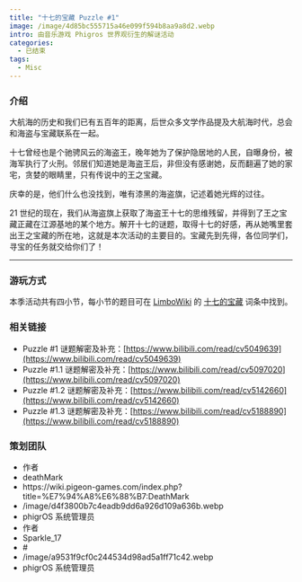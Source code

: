 ```yaml
---
title: "十七的宝藏 Puzzle #1"
image: /image/4d85bc555715a46e099f594b8aa9a8d2.webp
intro: 由音乐游戏 Phigros 世界观衍生的解谜活动
categories: 
  - 已结束
tags: 
  - Misc
---
```


### 介绍

大航海的历史和我们已有五百年的距离，后世众多文学作品提及大航海时代，总会和海盗与宝藏联系在一起。

十七曾经也是个驰骋风云的海盗王，晚年她为了保护隐居地的人民，自曝身份，被海军执行了火刑。邻居们知道她是海盗王后，非但没有感谢她，反而翻遍了她的家宅，贪婪的眼睛里，只有传说中的王之宝藏。

庆幸的是，他们什么也没找到，唯有漆黑的海盗旗，记述着她光辉的过往。

21 世纪的现在，我们从海盗旗上获取了海盗王十七的思维残留，并得到了王之宝藏正藏在江源基地的某个地方。解开十七的谜题，取得十七的好感，再从她嘴里套出王之宝藏的所在地，这就是本次活动的主要目的。宝藏先到先得，各位同学们，寻宝的任务就交给你们了！

---

### 游玩方式

本季活动共有四小节，每小节的题目可在 [LimboWiki](https://wiki.pigeon-games.com/) 的 [十七的宝藏](https://wiki.pigeon-games.com/index.php?title=%E5%8D%81%E4%B8%83%E7%9A%84%E5%AE%9D%E8%97%8F) 词条中找到。

### 相关链接

- Puzzle #1 谜题解密及补充：[https://www.bilibili.com/read/cv5049639](https://www.bilibili.com/read/cv5049639)
- Puzzle #1.1 谜题解密及补充：[https://www.bilibili.com/read/cv5097020](https://www.bilibili.com/read/cv5097020)
- Puzzle #1.2 谜题解密及补充：[https://www.bilibili.com/read/cv5142660](https://www.bilibili.com/read/cv5142660)
- Puzzle #1.3 谜题解密及补充：[https://www.bilibili.com/read/cv5188890](https://www.bilibili.com/read/cv5188890)

### 策划团队


<ul class = "author">

<li>作者</li>
<li>deathMark</li>
<li>https://wiki.pigeon-games.com/index.php?title=%E7%94%A8%E6%88%B7:DeathMark</li>
<li>/image/d4f3800b7c4eadb9dd6a926d109a636b.webp</li>
<li>phigrOS 系统管理员</li>

<li>作者</li>
<li>Sparkle_17</li>
<li>#</li>
<li>/image/a9531f9cf0c244534d98ad5a1ff71c42.webp</li>
<li>phigrOS 系统管理员</li>

</ul>